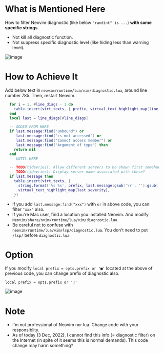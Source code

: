 # What is Mentioned Here
How to filter Neovim diagnostic (like below `"randint" is ...`) **with some specific strings**.
- Not kill all diagnostic function.
- Not suppress specific diagnostic level (like hiding less than warning level).

![image](https://user-images.githubusercontent.com/114144822/205418496-51481b74-eacf-40e9-ae93-a51ee390411b.png)

# How to Achieve It
Add below text in `neovim/runtime/lua/vim/diagnostic.lua`, around line number 785. Then, restart Neovim.
```lua
  for i = 1, #line_diags - 1 do
    table.insert(virt_texts, { prefix, virtual_text_highlight_map[line_diags[i].severity] })
  end
  local last = line_diags[#line_diags]

  -- ADDED FROM HERE
  if last.message:find("unbound") or 
     last.message:find("is not accessed") or
     last.message:find("Cannot access member") or
     last.message:find("Argument of type") then
    return nil
  end
  -- UNTIL HERE

  -- TODO(tjdevries): Allow different servers to be shown first somehow?
  -- TODO(tjdevries): Display server name associated with these?
  if last.message then
    table.insert(virt_texts, {
      string.format('%s %s', prefix, last.message:gsub('\r', ''):gsub('\n', '  ')),
      virtual_text_highlight_map[last.severity],
    })
```
- If you add `last.message:find("xxx")` with `or` in above code, you can filter `"xxx"` also.
- If you're Mac user, find a location you installed Neovim. And modify `Neovim/share/nvim/runtime/lua/vim/diagnostic.lua`.
- Be careful not to confuse with `neovim/runtime/lua/vim/lsp/diagnostic.lua`. You don't need to put `/lsp/` before `diagnostic.lua`

# Option
If you modify `local prefix = opts.prefix or '■'` located at the above of previous code, you can change prefix of diagnostic also.
```
local prefix = opts.prefix or '👀'
```
![image](https://user-images.githubusercontent.com/114144822/205419042-51af5a22-93d2-444a-bbec-c5e27589e715.png)

# Note
- I'm not professional of Neovim nor lua. Change code with your responsiblity.
- As of today (3 Dec, 2022), I cannot find this info (= diagnostic filter) on the Internet (in spite of it seems this is normal demands). This code change may harm something?


